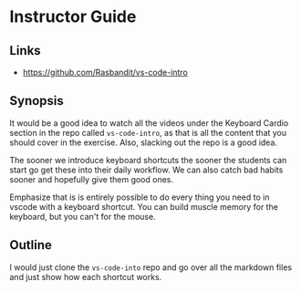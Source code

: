 # Instructor Guide

## Links

- https://github.com/Rasbandit/vs-code-intro

## Synopsis

It would be a good idea to watch all the videos under the Keyboard Cardio section in the repo called `vs-code-intro`, as that is all the content that you should cover in the exercise. Also, slacking out the repo is a good idea.

The sooner we introduce keyboard shortcuts the sooner the students can start go get these into their daily workflow. We can also catch bad habits sooner and hopefully give them good ones.

Emphasize that is is entirely possible to do every thing you need to in vscode with a keyboard shortcut. You can build muscle memory for the keyboard, but you can't for the mouse.

## Outline

I would just clone the `vs-code-into` repo and go over all the markdown files and just show how each shortcut works.
